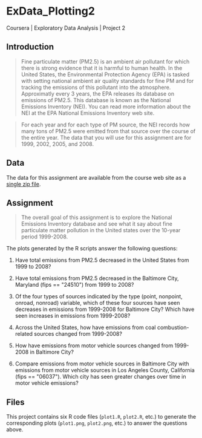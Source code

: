 # ExData_Plotting2
Coursera | Exploratory Data Analysis | Project 2

## Introduction

> Fine particulate matter (PM2.5) is an ambient air pollutant for which there is strong evidence that it is harmful to human health. In the United States, the Environmental Protection Agency (EPA) is tasked with setting national ambient air quality standards for fine PM and for tracking the emissions of this pollutant into the atmosphere. Approximatly every 3 years, the EPA releases its database on emissions of PM2.5. This database is known as the National Emissions Inventory (NEI). You can read more information about the NEI at the EPA National Emissions Inventory web site.

> For each year and for each type of PM source, the NEI records how many tons of PM2.5 were emitted from that source over the course of the entire year. The data that you will use for this assignment are for 1999, 2002, 2005, and 2008.


## Data

The data for this assignment are available from the course web site as a [single zip file](https://d396qusza40orc.cloudfront.net/exdata%2Fdata%2FNEI_data.zip).


## Assignment

> The overall goal of this assignment is to explore the National Emissions Inventory database and see what it say about fine particulate matter pollution in the United states over the 10-year period 1999-2008. 

The plots generated by the R scripts answer the following questions:

1. Have total emissions from PM2.5 decreased in the United States from 1999 to 2008?

2. Have total emissions from PM2.5 decreased in the Baltimore City, Maryland (fips == "24510") from 1999 to 2008?

3. Of the four types of sources indicated by the type (point, nonpoint, onroad, nonroad) variable, which of these four sources have seen decreases in emissions from 1999-2008 for Baltimore City? Which have seen increases in emissions from 1999-2008? 

4. Across the United States, how have emissions from coal combustion-related sources changed from 1999-2008?

5. How have emissions from motor vehicle sources changed from 1999-2008 in Baltimore City?

6. Compare emissions from motor vehicle sources in Baltimore City with emissions from motor vehicle sources in Los Angeles County, California (fips == "06037"). Which city has seen greater changes over time in motor vehicle emissions?


## Files

This project contains six R code files (`plot1.R`, `plot2.R`, etc.) to generate the corresponding plots (`plot1.png`, `plot2.png`, etc.) to answer the questions above.
